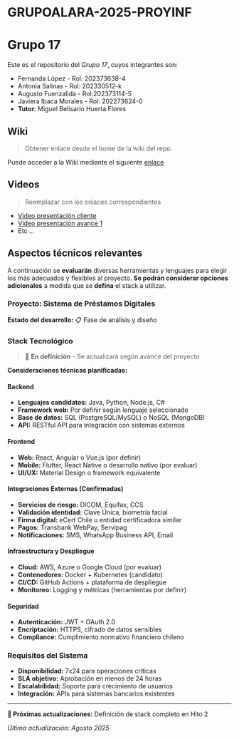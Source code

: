 # GRUPOALARA-2025-PROYINF
# Grupo 17

Este es el repositorio del *Grupo 17*, cuyos integrantes son:

* Fernanda López - Rol: 202373638-4
* Antonia Salinas - Rol: 202330512-k
* Augusto Fuenzalida - Rol:202373114-5
* Javiera Ibaca Morales - Rol: 202273624-0
* **Tutor**: Miguel Belisario Huerta Flores


## Wiki

> Obtener enlace desde el home de la wiki del repo.

Puede acceder a la Wiki mediante el siguiente [enlace](https://github.com/JavieraIMo/GRUPOALARA-2025-PROYINF/wiki)

## Videos

> Reemplazar con los enlaces correspondientes

* [Video presentación cliente](https://aula.usm.cl/mod/resource/view.php?id=6926137)
* [Video presentación avance 1](https://www.youtube.com/)
* Etc ...

## Aspectos técnicos relevantes

A continuación se **evaluarán** diversas herramientas y lenguajes para elegir los más adecuados y flexibles al proyecto. **Se podrán considerar opciones adicionales** a medida que se **defina** el stack a utilizar.

### Proyecto: Sistema de Préstamos Digitales

**Estado del desarrollo:** 📋 Fase de análisis y diseño

### Stack Tecnológico
> 🚧 **En definición** - Se actualizará según avance del proyecto

**Consideraciones técnicas planificadas:**

#### Backend
- **Lenguajes candidatos:** Java, Python, Node.js, C#
- **Framework web:** Por definir según lenguaje seleccionado
- **Base de datos:** SQL (PostgreSQL/MySQL) o NoSQL (MongoDB)
- **API:** RESTful API para integración con sistemas externos

#### Frontend  
- **Web:** React, Angular o Vue.js (por definir)
- **Mobile:** Flutter, React Native o desarrollo nativo (por evaluar)
- **UI/UX:** Material Design o framework equivalente

#### Integraciones Externas (Confirmadas)
- **Servicios de riesgo:** DICOM, Equifax, CCS
- **Validación identidad:** Clave Única, biometría facial
- **Firma digital:** eCert Chile u entidad certificadora similar
- **Pagos:** Transbank WebPay, Servipag
- **Notificaciones:** SMS, WhatsApp Business API, Email

#### Infraestructura y Despliegue
- **Cloud:** AWS, Azure o Google Cloud (por evaluar)
- **Contenedores:** Docker + Kubernetes (candidato)
- **CI/CD:** GitHub Actions + plataforma de despliegue
- **Monitoreo:** Logging y métricas (herramientas por definir)

#### Seguridad
- **Autenticación:** JWT + OAuth 2.0
- **Encriptación:** HTTPS, cifrado de datos sensibles
- **Compliance:** Cumplimiento normativo financiero chileno

### Requisitos del Sistema
- **Disponibilidad:** 7x24 para operaciones críticas
- **SLA objetivo:** Aprobación en menos de 24 horas
- **Escalabilidad:** Soporte para crecimiento de usuarios
- **Integración:** APIs para sistemas bancarios existentes

---

**📅 Próximas actualizaciones:** Definición de stack completo en Hito 2

*Última actualización: Agosto 2025*
